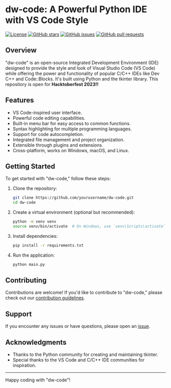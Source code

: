 # dw-code: A Powerful Python IDE with VS Code Style

[![License](https://img.shields.io/badge/license-MIT-blue.svg)](https://github.com/rohitagr0310/dw-code/blob/master/LICENSE)
[![GitHub stars](https://img.shields.io/github/stars/rohitagr0310/dw-code.svg)](https://github.com/rohitagr0310/dw-code/stargazers)
[![GitHub issues](https://img.shields.io/github/issues/rohitagr0310/dw-code.svg)](https://github.com/rohitagr0310/dw-code/issues)
[![GitHub pull requests](https://img.shields.io/github/issues-pr/rohitagr0310/dw-code.svg)](https://github.com/rohitagr0310/dw-code/pulls)

## Overview

"dw-code" is an open-source Integrated Development Environment (IDE) designed to provide the style and look of Visual Studio Code (VS Code) while offering the power and functionality of popular C/C++ IDEs like Dev C++ and Code::Blocks. It's built using Python and the tkinter library. This repository is open for **Hacktoberfest 2023!!**


## Features

- VS Code-inspired user interface.
- Powerful code editing capabilities.
- Built-in menu bar for easy access to common functions.
- Syntax highlighting for multiple programming languages.
- Support for code autocompletion.
- Integrated file management and project organization.
- Extensible through plugins and extensions.
- Cross-platform, works on Windows, macOS, and Linux.

## Getting Started

To get started with "dw-code," follow these steps:

1. Clone the repository:

   ```bash
   git clone https://github.com/yourusername/dw-code.git
   cd dw-code
   ```

2. Create a virtual environment (optional but recommended):

   ```bash
   python -m venv venv
   source venv/bin/activate  # On Windows, use `venv\Scripts\activate`
   ```

3. Install dependencies:

   ```bash
   pip install -r requirements.txt
   ```

4. Run the application:

   ```bash
   python main.py
   ```
   
## Contributing

Contributions are welcome! If you'd like to contribute to "dw-code," please check out our [contribution guidelines](CONTRIBUTING.md).

## Support

If you encounter any issues or have questions, please open an [issue](https://github.com/rohitagr0310/dw-code/issues).

## Acknowledgments

- Thanks to the Python community for creating and maintaining tkinter.
- Special thanks to the VS Code and C/C++ IDE communities for inspiration.

---

Happy coding with "dw-code"!
